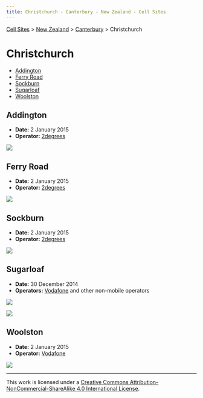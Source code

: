 ```yaml
---
title: Christchurch - Canterbury - New Zealand - Cell Sites
---
```


[Cell Sites](../../) > [New Zealand](../) > [Canterbury](./) > Christchurch

# Christchurch

* [Addington](#addington)
* [Ferry Road](#ferry-road)
* [Sockburn](#sockburn)
* [Sugarloaf](#sugarloaf)
* [Woolston](#woolston)

## Addington

* **Date:** 2 January 2015
* **Operator:** [2degrees]

![](https://f001.backblazeb2.com/file/CellSites/NZ/CAN/20150102-132650.jpg)

## Ferry Road

* **Date:** 2 January 2015
* **Operator:** [2degrees]

![](https://f001.backblazeb2.com/file/CellSites/NZ/CAN/20150102-175554.jpg)

## Sockburn

* **Date:** 2 January 2015
* **Operator:** [2degrees]

![](https://f001.backblazeb2.com/file/CellSites/NZ/CAN/20150102-132250.jpg)

## Sugarloaf

* **Date:** 30 December 2014
* **Operators:** [Vodafone] and other non-mobile operators

![](https://f001.backblazeb2.com/file/CellSites/NZ/CAN/20141230-212934.jpg)

![](https://f001.backblazeb2.com/file/CellSites/NZ/CAN/20141230-210622.jpg)

## Woolston

* **Date:** 2 January 2015
* **Operator:** [Vodafone]

![](https://f001.backblazeb2.com/file/CellSites/NZ/CAN/20150102-133250.jpg)

[2degrees]: https://en.wikipedia.org/wiki/2degrees
[Spark]: https://en.wikipedia.org/wiki/Spark_New_Zealand
[Vodafone]: https://en.wikipedia.org/wiki/Vodafone_New_Zealand

---

This work is licensed under a [Creative Commons Attribution-NonCommercial-ShareAlike 4.0 International License](http://creativecommons.org/licenses/by-nc-sa/4.0/).
